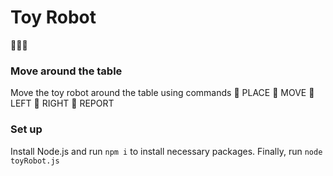 # Toy Robot
🤖🤖🤖

### Move around the table
Move the toy robot around the table using commands
 🔹 PLACE
 🔹 MOVE
 🔹 LEFT
 🔹 RIGHT
 🔹 REPORT

### Set up
Install Node.js and run `npm i` to install necessary packages. Finally, run `node toyRobot.js`